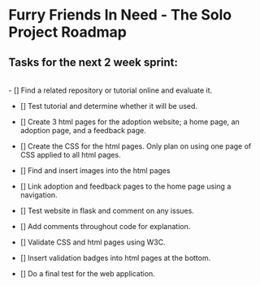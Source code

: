 # Furry Friends In Need - The Solo Project Roadmap

## Tasks for the next 2 week sprint:
<br/>
- [] Find a related repository or tutorial online and evaluate it. 

- [] Test tutorial and determine whether it will be used.

- [] Create 3 html pages for the adoption website; a home page, an adoption page, and a feedback page.

- [] Create the CSS for the html pages. Only plan on using one page of CSS applied to all html pages.

- [] Find and insert images into the html pages

- [] Link adoption and feedback pages to the home page using a navigation.

- [] Test website in flask and comment on any issues.

- [] Add comments throughout code for explanation.

- [] Validate CSS and html pages using W3C.

- [] Insert validation badges into html pages at the bottom.

- [] Do a final test for the web application.
